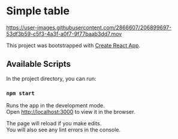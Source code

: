 # Simple table

https://user-images.githubusercontent.com/2866607/206899697-53df3b59-c5f3-4a3f-a0f7-9f77baab3dd7.mov


This project was bootstrapped with [Create React App](https://github.com/facebook/create-react-app).

## Available Scripts

In the project directory, you can run:

### `npm start`

Runs the app in the development mode.\
Open [http://localhost:3000](http://localhost:3000) to view it in the browser.

The page will reload if you make edits.\
You will also see any lint errors in the console.
